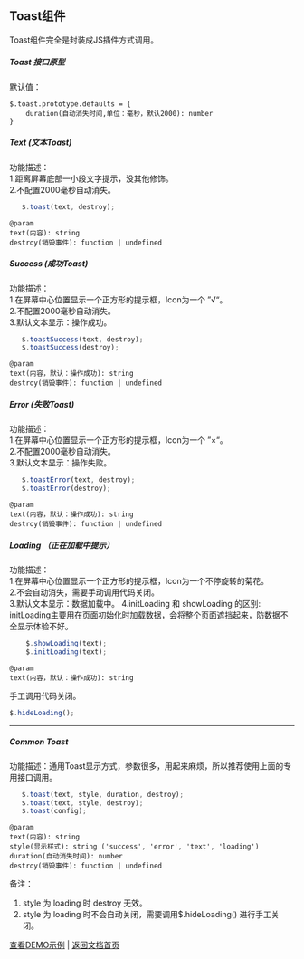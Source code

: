 ## Toast组件
Toast组件完全是封装成JS插件方式调用。

##### Toast 接口原型

默认值：
	
	$.toast.prototype.defaults = {
        duration(自动消失时间,单位：毫秒，默认2000): number
    }

##### Text (文本Toast)
功能描述：<br/>
1.距离屏幕底部一小段文字提示，没其他修饰。<br/>
2.不配置2000毫秒自动消失。

```javascript
   $.toast(text, destroy);
```

	@param
	text(内容): string
	destroy(销毁事件): function | undefined

##### Success (成功Toast)
功能描述：<br/>
1.在屏幕中心位置显示一个正方形的提示框，Icon为一个 ”√“。<br/>
2.不配置2000毫秒自动消失。<br/>
3.默认文本显示：操作成功。

```javascript
   $.toastSuccess(text, destroy);
   $.toastSuccess(destroy);
```

	@param
	text(内容，默认：操作成功): string
	destroy(销毁事件): function | undefined

##### Error (失败Toast)
功能描述：<br/>
1.在屏幕中心位置显示一个正方形的提示框，Icon为一个 ”×“。<br/>
2.不配置2000毫秒自动消失。<br/>
3.默认文本显示：操作失败。

```javascript
   $.toastError(text, destroy);
   $.toastError(destroy);
```

	@param
	text(内容，默认：操作成功): string
	destroy(销毁事件): function | undefined


##### Loading （正在加载中提示）
功能描述：<br/>
1.在屏幕中心位置显示一个正方形的提示框，Icon为一个不停旋转的菊花。<br/>
2.不会自动消失，需要手动调用代码关闭。<br/>
3.默认文本显示：数据加载中。
4.initLoading 和 showLoading 的区别: initLoading主要用在页面初始化时加载数据，会将整个页面遮挡起来，防数据不全显示体验不好。
```javascript
	$.showLoading(text);
	$.initLoading(text);
```
	@param
	text(内容，默认：操作成功): string

手工调用代码关闭。

```javascript
$.hideLoading();
```

----------


##### Common Toast
功能描述：通用Toast显示方式，参数很多，用起来麻烦，所以推荐使用上面的专用接口调用。

```javascript
   $.toast(text, style, duration, destroy);
   $.toast(text, style, destroy);
   $.toast(config);
```

	@param
	text(内容): string
	style(显示样式): string ('success', 'error', 'text', 'loading')
	duration(自动消失时间): number
	destroy(销毁事件): function | undefined

备注：<br/>
1. style 为 loading 时 destroy 无效。<br/>
2. style 为 loading 时不会自动关闭，需要调用$.hideLoading() 进行手工关闭。



[查看DEMO示例](https://seawongcn.github.io/SimpleUI/demo/toast.html) | [返回文档首页](index.md)
